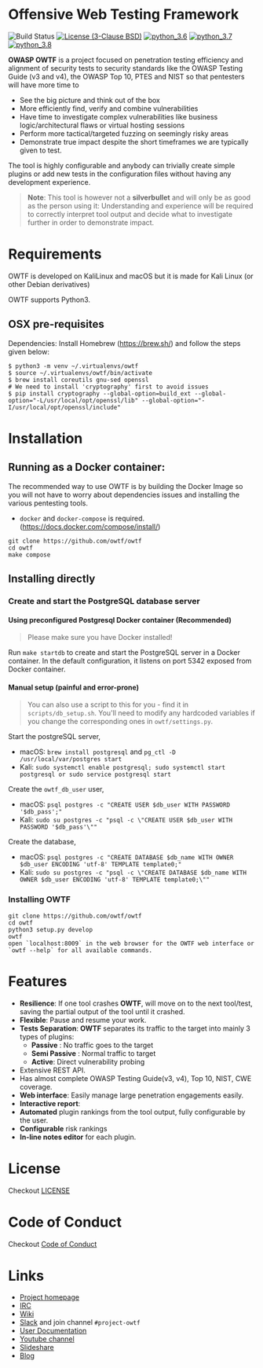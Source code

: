 # Offensive Web Testing Framework

![Build Status](https://github.com/owtf/docs/actions/workflows/main.yml/badge.svg)
[![License (3-Clause
BSD)](https://img.shields.io/badge/license-BSD%203--Clause-blue.svg?style=flat-square)](http://opensource.org/licenses/BSD-3-Clause)
[![python_3.6](https://img.shields.io/badge/python-3.6-blue.svg)](https://www.python.org/downloads/)
[![python_3.7](https://img.shields.io/badge/python-3.7-blue.svg)](https://www.python.org/downloads/)
[![python_3.8](https://img.shields.io/badge/python-3.8-blue.svg)](https://www.python.org/downloads/)


**OWASP OWTF** is a project focused on penetration testing efficiency
and alignment of security tests to security standards like the OWASP
Testing Guide (v3 and v4), the OWASP Top 10, PTES and NIST so that
pentesters will have more time to

- See the big picture and think out of the box
- More efficiently find, verify and combine vulnerabilities
- Have time to investigate complex vulnerabilities like business
  logic/architectural flaws or virtual hosting sessions
- Perform more tactical/targeted fuzzing on seemingly risky areas
- Demonstrate true impact despite the short timeframes we are
  typically given to test.

The tool is highly configurable and anybody can trivially create simple
plugins or add new tests in the configuration files without having any
development experience.

> **Note**: This tool is however not a **silverbullet** and will only be
> as good as the person using it: Understanding and experience will be
> required to correctly interpret tool output and decide what to
> investigate further in order to demonstrate impact.

# Requirements

OWTF is developed on KaliLinux and macOS but it is made for Kali Linux
(or other Debian derivatives)

OWTF supports Python3.


## OSX pre-requisites

Dependencies: Install Homebrew (<https://brew.sh/>) and follow the steps
given below:

```{.sourceCode .bash}
$ python3 -m venv ~/.virtualenvs/owtf
$ source ~/.virtualenvs/owtf/bin/activate
$ brew install coreutils gnu-sed openssl
# We need to install 'cryptography' first to avoid issues
$ pip install cryptography --global-option=build_ext --global-option="-L/usr/local/opt/openssl/lib" --global-option="-I/usr/local/opt/openssl/include"
```

# Installation

## Running as a Docker container:
The recommended way to use OWTF is by building the Docker Image so you will not have to worry about dependencies issues and installing the various pentesting tools.

* `docker` and `docker-compose` is required. (https://docs.docker.com/compose/install/)

```
git clone https://github.com/owtf/owtf
cd owtf
make compose
```


## Installing directly

### Create and start the PostgreSQL database server

#### Using preconfigured Postgresql Docker container (Recommended)

> Please make sure you have Docker installed!

Run `make startdb` to create and start the PostgreSQL server in a Docker container. In the default configuration, it listens on port 5342 exposed from Docker container.

#### Manual setup (painful and error-prone)

> You can also use a script to this for you - find it in `scripts/db_setup.sh`. You'll need to modify any hardcoded variables if you change the corresponding ones in `owtf/settings.py`.

Start the postgreSQL server,

* macOS: `brew install postgresql` and `pg_ctl -D /usr/local/var/postgres start`
* Kali: `sudo systemctl enable postgresql; sudo systemctl start postgresql or sudo service postgresql start`

Create the `owtf_db_user` user,

* macOS: `psql postgres -c "CREATE USER $db_user WITH PASSWORD '$db_pass';"`
* Kali: `sudo su postgres -c "psql -c \"CREATE USER $db_user WITH PASSWORD '$db_pass'\""`

Create the database,

* macOS: `psql postgres -c "CREATE DATABASE $db_name WITH OWNER $db_user ENCODING 'utf-8' TEMPLATE template0;"`
* Kali: `sudo su postgres -c "psql -c \"CREATE DATABASE $db_name WITH OWNER $db_user ENCODING 'utf-8' TEMPLATE template0;\""`


### Installing OWTF

```
git clone https://github.com/owtf/owtf
cd owtf
python3 setup.py develop
owtf
open `localhost:8009` in the web browser for the OWTF web interface or `owtf --help` for all available commands.
```

# Features

- **Resilience**: If one tool crashes **OWTF**, will move on to the
  next tool/test, saving the partial output of the tool until it
  crashed.
- **Flexible**: Pause and resume your work.
- **Tests Separation**: **OWTF** separates its traffic to the target
  into mainly 3 types of plugins:
  - **Passive** : No traffic goes to the target
  - **Semi Passive** : Normal traffic to target
  - **Active**: Direct vulnerability probing
- Extensive REST API.
- Has almost complete OWASP Testing Guide(v3, v4), Top 10, NIST, CWE
  coverage.
- **Web interface**: Easily manage large penetration engagements
  easily.
- **Interactive report**:
- **Automated** plugin rankings from the tool output, fully
  configurable by the user.
- **Configurable** risk rankings
- **In-line notes editor** for each plugin.

# License

Checkout [LICENSE](LICENSE.md)

# Code of Conduct

Checkout [Code of Conduct](CODE_OF_CONDUCT.md)

# Links

- [Project homepage](http://owtf.github.io/)
- [IRC](http://webchat.freenode.net/?randomnick=1&channels=%23owtf&prompt=1&uio=MTE9MjM20f)
- [Wiki](https://www.owasp.org/index.php/OWASP_OWTF)
- [Slack](https://join.slack.com/t/owasp/shared_invite/enQtNDI5MzgxMDQ2MTAwLTEyNzIzYWQ2NDZiMGIwNmJhYzYxZDJiNTM0ZmZiZmJlY2EwZmMwYjAyNmJjNzQxNzMyMWY4OTk3ZTQ0MzFhMDY) and join channel
  `#project-owtf`
- [User Documentation](http://docs.owtf.org/en/latest/)
- [Youtube channel](https://www.youtube.com/user/owtfproject)
- [Slideshare](http://www.slideshare.net/abrahamaranguren/presentations)
- [Blog](http://blog.7-a.org/search/label/OWTF)
